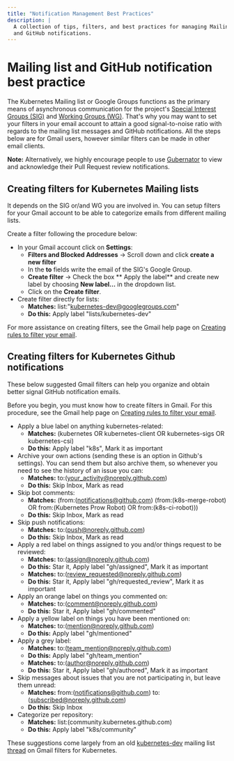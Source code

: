 ```yaml
---
title: "Notification Management Best Practices"
description: |
  A collection of tips, filters, and best practices for managing Mailing List
  and GitHub notifications.
---
```


# Mailing list and GitHub notification best practice

The Kubernetes Mailing list or Google Groups functions as the primary means of
asynchronous communication for the project's [Special Interest Groups (SIG)] and
[Working Groups (WG)]. That's why you may want to set your filters in
your email account to attain a good signal-to-noise ratio with regards to the
mailing list messages and GitHub notifications. All the steps below are for Gmail
users, however similar filters can be made in other email clients.

**Note:** Alternatively, we highly encourage people to use [Gubernator] to
view and acknowledge their Pull Request review notifications.

[Special Interest Groups (SIG)]: /sig-list.md#master-sig-list
[Working Groups (WG)]: /sig-list.md#master-working-group-list
[Gubernator]: https://gubernator.k8s.io/pr


## Creating filters for Kubernetes Mailing lists

It depends on the SIG or/and WG you are involved in. You can setup filters for
your Gmail account to be able to categorize emails from  different mailing lists.


Create a filter following the procedure below:
- In your Gmail account click on **Settings**:
  - **Filters and Blocked Addresses** -> Scroll down and click **create a new filter**
  - In the **to** fields write the email of the SIG's Google Group. 
  - **Create filter** -> Check the box ** Apply the label** and create new
    label by choosing **New label...** in the dropdown list.
  - Click on the **Create filter**.
- Create filter directly for lists:
  - **Matches:** list:"kubernetes-dev@googlegroups.com"
  - **Do this:** Apply label "lists/kubernetes-dev"


For more assistance on creating filters, see the Gmail help page on
[Creating rules to filter your email].


## Creating filters for Kubernetes Github notifications

These below suggested Gmail filters can help you organize and obtain better
signal GitHub notification emails.

Before you begin, you must know how to create filters in Gmail. For this
procedure, see the Gmail help page on [Creating rules to filter your email].

- Apply a blue label on anything kubernetes-related:
  - **Matches:** (kubernetes OR kubernetes-client OR kubernetes-sigs OR
    kubernetes-csi)
  - **Do this:** Apply label "k8s", Mark it as important
- Archive your own actions (sending these is an option in Github's settings).
  You can send them but also archive them, so whenever you need to see the history
  of  an issue you can:
  - **Matches:** to:(your_activity@noreply.github.com)
  - **Do this:** Skip Inbox, Mark as read
- Skip bot comments:
  - **Matches:** (from:(notifications@github.com) (from:(k8s-merge-robot) OR
    from:(Kubernetes Prow Robot) OR from:(k8s-ci-robot)))
  - **Do this:** Skip Inbox, Mark as read
- Skip push notifications:
  - **Matches:** to:(push@noreply.github.com)
  - **Do this:** Skip Inbox, Mark as read
- Apply a red label on things assigned to you and/or things request to be reviewed:
  - **Matches:** to:(assign@noreply.github.com)
  - **Do this:** Star it, Apply label "gh/assigned", Mark it as important
  - **Matches:** to:(review_requested@noreply.github.com)
  - **Do this:** Star it, Apply label "gh/requested_review", Mark it as important
- Apply an orange label on things you commented on:
  - **Matches:** to:(comment@noreply.github.com)
  - **Do this:** Star it, Apply label "gh/commented"
- Apply a yellow label on things you have been mentioned on:
  - **Matches:** to:(mention@noreply.github.com)
  - **Do this:** Apply label "gh/mentioned"
- Apply a grey label:
  - **Matches:** to:(team_mention@noreply.github.com)
  - **Do this:** Apply label "gh/team_mention"
  - **Matches:** to:(author@noreply.github.com)
  - **Do this:** Star it, Apply label "gh/authored", Mark it as important
- Skip messages about issues that you are not participating in, but leave them unread:
  - **Matches:** from:(notifications@github.com) to:(subscribed@noreply.github.com)
  - **Do this:** Skip Inbox
- Categorize per repository:
  - **Matches:** list:(community.kubernetes.github.com)
  - **Do this:** Apply label "k8s/community"

These suggestions come largely from an old [kubernetes-dev] mailing list [thread]
on Gmail filters for Kubernetes.

[kubernetes-dev]: https://groups.google.com/g/kubernetes-dev
[thread]: https://groups.google.com/forum/#!topic/kubernetes-dev/5qU8irU7_tE/discussion

<!-- shared links -->
[Creating rules to filter your email]: https://support.google.com/mail/answer/6579?hl=en

